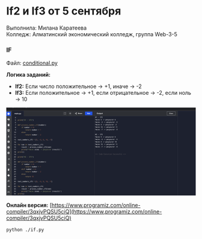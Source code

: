 # If2 и If3 от 5 сентября

Выполнила: Милана Каратеева  
Колледж: Алматинский экономический колледж, группа Web-3-5

### IF
Файл: [conditional.py](if.py)

**Логика заданий:**
- **If2:** Если число положительное → +1, иначе → -2
- **If3:** Если положительное → +1, если отрицательное → -2, если ноль → 10

![Результат выполнения](./if_result_1.png)

**Онлайн версия:**
[https://www.programiz.com/online-compiler/3qxjvPQSU5ciQ](https://www.programiz.com/online-compiler/3qxjvPQSU5ciQ)

```bash
python ./if.py
```
